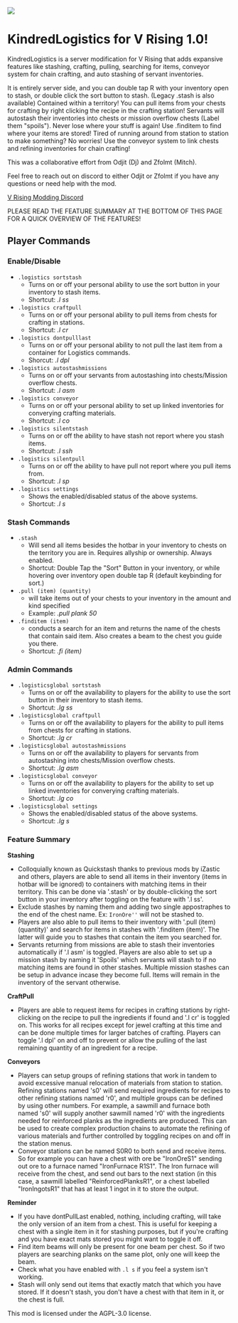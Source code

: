![](logo.png)
# KindredLogistics for V Rising 1.0!
KindredLogistics is a server modification for V Rising that adds expansive features like stashing, crafting, pulling, searching for items, conveyor system for chain crafting, and auto stashing of servant inventories.

It is entirely server side, and you can double tap R with your inventory open to stash, or double click the sort button to stash. (Legacy .stash is also available) Contained within a territory!
You can pull items from your chests for crafting by right clicking the recipe in the crafting station!
Servants will autostash their inventories into chests or mission overflow chests (Label them "spoils").
Never lose where your stuff is again! Use .finditem to find where your items are stored!
Tired of running around from station to station to make something? No worries! Use the conveyor system to link chests and refining inventories for chain crafting!


This was a collaborative effort from Odjit (Dj) and Zfolmt (Mitch). 

Feel free to reach out on discord to either Odjit or Zfolmt if you have any questions or need help with the mod.

[V Rising Modding Discord](https://vrisingmods.com/discord)

PLEASE READ THE FEATURE SUMMARY AT THE BOTTOM OF THIS PAGE FOR A QUICK OVERVIEW OF THE FEATURES!

## Player Commands
### Enable/Disable
- `.logistics sortstash`
  - Turns on or off your personal ability to use the sort button in your inventory to stash items.
  - Shortcut: *.l ss*
- `.logistics craftpull `
  - Turns on or off your personal ability to pull items from chests for crafting in stations.
  - Shortcut: *.l cr*
- `.logistics dontpulllast`
  - Turns on or off your personal ability to not pull the last item from a container for Logistics commands.
  - Shorcut: *.l dpl*
- `.logistics autostashmissions`
  - Turns on or off your servants from autostashing into chests/Mission overflow chests.
  - Shortcut: *.l asm*
- `.logistics conveyor`
  - Turns on or off your personal ability to set up linked inventories for converying crafting materials.
  - Shortcut: *.l co*
- `.logistics silentstash`
  - Turns on or off the ability to have stash not report where you stash items.
  - Shortcut: *.l ssh*
- `.logistics silentpull`
  - Turns on or off the ability to have pull not report where you pull items from.
  - Shortcut: *.l sp*
- `.logistics settings`
  - Shows the enabled/disabled status of the above systems.
  - Shortcut: *.l s*


### Stash Commands

- `.stash`
  - Will send all items besides the hotbar in your inventory to chests on the territory you are in. Requires allyship or ownership. Always enabled.
  - Shortcut: Double Tap the "Sort" Button in your inventory, or while hovering over inventory open double tap R (default keybinding for sort.)
- `.pull (item) (quantity)`
  - will take items out of your chests to your inventory in the amount and kind specified
  - Example: *.pull plank 50*
- `.finditem (item)`
  - conducts a search for an item and returns the name of the chests that contain said item. Also creates a beam to the chest you guide you there.
  - Shortcut: *.fi (item)*



### Admin Commands
- `.logisticsglobal sortstash`
  - Turns on or off the availability to players for the ability to use the sort button in their inventory to stash items.
  - Shortcut: *.lg ss*
- `.logisticsglobal craftpull `
  - Turns on or off the availability to players for the ability to pull items from chests for crafting in stations.
  - Shortcut: *.lg cr*
- `.logisticsglobal autostashmissions`
  - Turns on or off the availability to players for servants from autostashing into chests/Mission overflow chests.
  - Shortcut: *.lg asm*
- `.logisticsglobal conveyor`
  - Turns on or off the availability to players for the ability to set up linked inventories for converying crafting materials.
  - Shortcut: *.lg co*
- `.logisticsglobal settings`
  - Shows the enabled/disabled status of the above systems.
  - Shortcut: *.lg s*



 ### Feature Summary
 
**Stashing**
  - Colloquially known as Quickstash thanks to previous mods by iZastic and others, players are able to send all items in their inventory (items in hotbar will be ignored) to containers with matching items in their territory. This can be done via '.stash' or by double-clicking the sort button in your inventory after toggling on the feature with '.l ss'.
  - Exclude stashes by naming them and adding two single appostraphes to the end of the chest name. Ex: `IronOre''` will not be stashed to.
  - Players are also able to pull items to their inventory with '.pull (item) (quantity)' and search for items in stashes with '.finditem (item)'. The latter will guide you to stashes that contain the item you searched for.
  - Servants returning from missions are able to stash their inventories automatically if '.l asm' is toggled. Players are also able to set up a mission stash by naming it 'Spoils' which servants will stash to if no matching items are found in other stashes. Multiple mission stashes can be setup in advance incase they become full. Items will remain in the inventory of the servant otherwise.

**CraftPull**
  - Players are able to request items for recipes in crafting stations by right-clicking on the recipe to pull the ingredients if found and '.l cr' is toggled on. This works for all recipes except for jewel crafting at this time and can be done multiple times for larger batches of crafting. Players can toggle '.l dpl' on and off to prevent or allow the pulling of the last remaining quantity of an ingredient for a recipe.

**Conveyors**
  - Players can setup groups of refining stations that work in tandem to avoid excessive manual relocation of materials from station to station. Refining stations named 's0' will send required ingredients for recipes to other refining stations named 'r0', and multiple groups can be defined by using other numbers. For example, a sawmill and furnace both named 's0' will supply another sawmill named 'r0' with the ingredients needed for reinforced planks as the ingredients are produced. This can be used to create complex production chains to automate the refining of various materials and further controlled by toggling recipes on and off in the station menus.
  - Conveyor stations can be named S0R0 to both send and receive items. So for example you can have a chest with ore be "IronOreS1" sending out ore to a furnace named "IronFurnace R1S1". The Iron furnace will receive from the chest, and send out bars to the next station (in this case, a sawmill labelled "ReinforcedPlanksR1", or a chest labelled "IronIngotsR1" that has at least 1 ingot in it to store the output.

**Reminder**
  - If you have dontPullLast enabled, nothing, including crafting, will take the only version of an item from a chest. This is useful for keeping a chest with a single item in it for stashing purposes, but if you're crafting and you have exact mats stored you might want to toggle it off.
  - Find item beams will only be present for one beam per chest. So if two players are searching planks on the same plot, only one will keep the beam.
  - Check what you have enabled with `.l s` if you feel a system isn't working.
  - Stash will only send out items that exactly match that which you have stored. If it doesn't stash, you don't have a chest with that item in it, or the chest is full.
    
 

This mod is licensed under the AGPL-3.0 license.